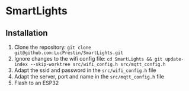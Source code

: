 # SmartLights

## Installation

1. Clone the repository: `git clone git@github.com:LucPrestin/SmartLights.git`
2. Ignore changes to the wifi config file: `cd SmartLights && git update-index --skip-worktree src/wifi_config.h src/mqtt_config.h`
3. Adapt the ssid and password in the `src/wifi_config.h` file
4. Adapt the server, port and name in the `src/mqtt_config.h` file
5. Flash to an ESP32
